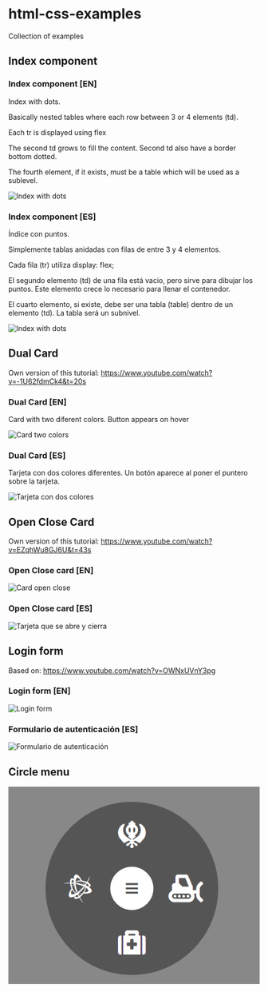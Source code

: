 # html-css-examples
Collection of examples

## Index component

### Index component [EN]

Index with dots.

Basically nested tables where each row between 3 or 4 elements (td).

Each tr is displayed using flex

The second td grows to fill the content. Second td also have a border bottom dotted.

The fourth element, if it exists, must be a table which will be used as a sublevel.


![Index with dots](./documentation/images/index-component.png "Index component")

### Index component [ES]

Índice con puntos.

Simplemente tablas anidadas con filas de entre 3 y 4 elementos. 

Cada fila (tr) utiliza display: flex;

El segundo elemento (td) de una fila está vacio, pero sirve para dibujar los puntos. Este elemento crece lo necesario para llenar el contenedor.

El cuarto elemento, si existe, debe ser una tabla (table) dentro de un elemento (td). La tabla será un subnivel. 

![Index with dots](./documentation/images/index-component.png "Index component")


## Dual Card  

Own version of this tutorial: https://www.youtube.com/watch?v=-1U62fdmCk4&t=20s

### Dual Card [EN]

Card with two diferent colors. Button appears on hover

![Card two colors](./documentation/images/dual-card/dual-card.png "Card two colors")

### Dual Card [ES]

Tarjeta con dos colores diferentes. Un botón aparece al poner el puntero sobre la tarjeta.

![Tarjeta con dos colores](./documentation/images/dual-card/dual-card.png "Tarjeta con dos colores")


## Open Close Card

Own version of this tutorial: https://www.youtube.com/watch?v=EZqhWu8GJ6U&t=43s

### Open Close card [EN]

![Card open close](./documentation/images/open-card/open-card.png "Card open close")

### Open Close card [ES]

![Tarjeta que se abre y cierra](/documentation/images/open-card/open-card.png "Tarjeta que se abre y cierra")


## Login form

Based on: https://www.youtube.com/watch?v=OWNxUVnY3pg

### Login form [EN]


![Login form](/documentation/images/login-form/login-form.png "Login form")


### Formulario de autenticación [ES]

![Formulario de autenticación](./documentation/images/login-form/login-form.png "Formulario de autenticación")


## Circle menu

![Circle menu](./documentation/images/game-radial-menu/game-radial-menu.png "Circle menu")